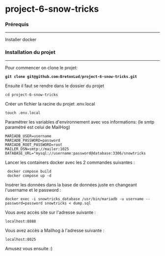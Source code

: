 # project-6-snow-tricks

### Prérequis

***

Installer docker

### Installation du projet

***

Pour commencer on clone le projet:

<pre><code><strong>git clone git@github.com:BretonLud/project-6-snow-tricks.git
</strong></code></pre>

Ensuite il faut se rendre dans le dossier du projet

```
cd project-6-snow-tricks
```

Créer un fichier la racine du projet .env.local

```
touch .env.local
```

Paramétrer les variables d'environnement avec vos informations: (le smtp paramétré est celui de MailHog)

```
MARIADB_USER=username
MARIADB_PASSWORD=password
MARIADB_ROOT_PASSWORD=root
MAILER_DSN=smtp://mailer:1025
DATABASE_URL="mysql://username:password@database:3306/snowtricks
```

Lancer les containers docker avec les 2 commandes suivantes :

```
 docker compose build
 docker compose up -d
```

Insérer les données dans la base de données juste en changeant l'username et le password :

```
docker exec -i snowtricks_database /usr/bin/mariadb -u username --password=password snowtricks < dump.sql
```

Vous avez accès site sur l'adresse suivante :

```
localhost:8888
```

Vous avez accès a Mailhog à l'adresse suivante :

```
localhost:8025
```

Amusez vous ensuite :)
